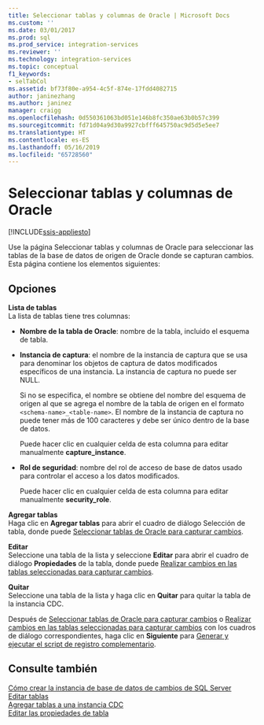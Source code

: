```yaml
---
title: Seleccionar tablas y columnas de Oracle | Microsoft Docs
ms.custom: ''
ms.date: 03/01/2017
ms.prod: sql
ms.prod_service: integration-services
ms.reviewer: ''
ms.technology: integration-services
ms.topic: conceptual
f1_keywords:
- selTabCol
ms.assetid: bf73f80e-a954-4c5f-874e-17fdd4082715
author: janinezhang
ms.author: janinez
manager: craigg
ms.openlocfilehash: 0d550361063bd051e146b8fc350ae63b0b57c399
ms.sourcegitcommit: fd71d04a9d30a9927cbfff645750ac9d5d5e5ee7
ms.translationtype: HT
ms.contentlocale: es-ES
ms.lasthandoff: 05/16/2019
ms.locfileid: "65728560"
---
```

# <a name="select-oracle-tables-and-columns"></a>Seleccionar tablas y columnas de Oracle

[!INCLUDE[ssis-appliesto](../../includes/ssis-appliesto-ssvrpluslinux-asdb-asdw-xxx.md)]


  Use la página Seleccionar tablas y columnas de Oracle para seleccionar las tablas de la base de datos de origen de Oracle donde se capturan cambios. Esta página contiene los elementos siguientes:  
  
## <a name="options"></a>Opciones  
 **Lista de tablas**  
 La lista de tablas tiene tres columnas:  
  
-   **Nombre de la tabla de Oracle**: nombre de la tabla, incluido el esquema de tabla.  
  
-   **Instancia de captura**: el nombre de la instancia de captura que se usa para denominar los objetos de captura de datos modificados específicos de una instancia. La instancia de captura no puede ser NULL.  
  
     Si no se especifica, el nombre se obtiene del nombre del esquema de origen al que se agrega el nombre de la tabla de origen en el formato `<schema-name>_<table-name>`. El nombre de la instancia de captura no puede tener más de 100 caracteres y debe ser único dentro de la base de datos.  
  
     Puede hacer clic en cualquier celda de esta columna para editar manualmente **capture_instance**.  
  
-   **Rol de seguridad**: nombre del rol de acceso de base de datos usado para controlar el acceso a los datos modificados.  
  
     Puede hacer clic en cualquier celda de esta columna para editar manualmente **security_role**.  
  
 **Agregar tablas**  
 Haga clic en **Agregar tablas** para abrir el cuadro de diálogo Selección de tabla, donde puede [Seleccionar tablas de Oracle para capturar cambios](../../integration-services/change-data-capture/select-oracle-tables-for-capturing-changes.md).  
  
 **Editar**  
 Seleccione una tabla de la lista y seleccione **Editar** para abrir el cuadro de diálogo **Propiedades** de la tabla, donde puede [Realizar cambios en las tablas seleccionadas para capturar cambios](../../integration-services/change-data-capture/make-changes-to-the-tables-selected-for-capturing-changes.md).  
  
 **Quitar**  
 Seleccione una tabla de la lista y haga clic en **Quitar** para quitar la tabla de la instancia CDC.  
  
 Después de [Seleccionar tablas de Oracle para capturar cambios](../../integration-services/change-data-capture/select-oracle-tables-for-capturing-changes.md) o [Realizar cambios en las tablas seleccionadas para capturar cambios](../../integration-services/change-data-capture/make-changes-to-the-tables-selected-for-capturing-changes.md) con los cuadros de diálogo correspondientes, haga clic en **Siguiente** para [Generar y ejecutar el script de registro complementario](../../integration-services/change-data-capture/generate-and-run-the-supplemental-logging-script.md).  
  
## <a name="see-also"></a>Consulte también  
 [Cómo crear la instancia de base de datos de cambios de SQL Server](../../integration-services/change-data-capture/how-to-create-the-sql-server-change-database-instance.md)   
 [Editar tablas](../../integration-services/change-data-capture/edit-tables.md)   
 [Agregar tablas a una instancia CDC](../../integration-services/change-data-capture/add-tables-to-a-cdc-instance.md)   
 [Editar las propiedades de tabla](../../integration-services/change-data-capture/edit-the-table-properties.md)  
  
  
